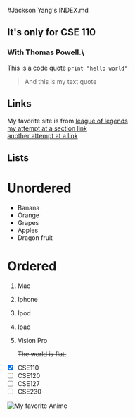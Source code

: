 #Jackson Yang's INDEX.md
## It's only for CSE 110
### With Thomas Powell.\
This is a code quote ```print "hello world"```
>And this is my text quote


## Links
My favorite site is from [league of legends](https://www.op.gg)\
[my attempt at a section link](/README.md)\
[another attempt at a link](https://github.com/JacksonYangUCSD/CSE110_LABS/blob/newBranch/index.md#link)

## Lists
# Unordered
- Banana
- Orange
- Grapes
- Apples
- Dragon fruit

# Ordered
1. Mac
2. Iphone
3. Ipod
4. Ipad
5. Vision Pro

	~~The world is flat.~~

- [x] CSE110
- [ ] CSE120
- [ ] CSE127
- [ ] CSE230

![My favorite Anime](https://miro.medium.com/v2/resize:fit:1400/1*2YvC-WqO7gFkpFzNrqQ6Eg.jpeg)
